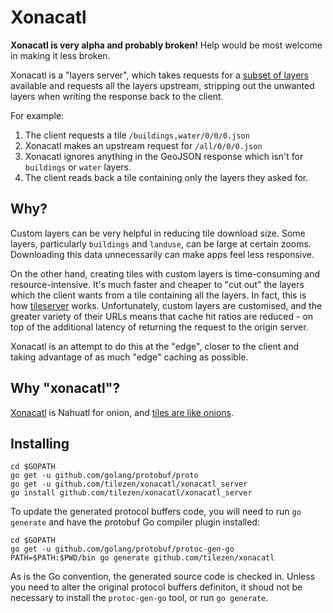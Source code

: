 Xonacatl
========

**Xonacatl is very alpha and probably broken!** Help would be most welcome in making it less broken.

Xonacatl is a "layers server", which takes requests for a [subset of layers](https://mapzen.com/projects/vector-tiles/#layers) available and requests all the layers upstream, stripping out the unwanted layers when writing the response back to the client.

For example:

1. The client requests a tile `/buildings,water/0/0/0.json`
2. Xonacatl makes an upstream request for `/all/0/0/0.json`
3. Xonacatl ignores anything in the GeoJSON response which isn't for `buildings` or `water` layers.
4. The client reads back a tile containing only the layers they asked for.

Why?
----

Custom layers can be very helpful in reducing tile download size. Some layers, particularly `buildings` and `landuse`, can be large at certain zooms. Downloading this data unnecessarily can make apps feel less responsive.

On the other hand, creating tiles with custom layers is time-consuming and resource-intensive. It's much faster and cheaper to "cut out" the layers which the client wants from a tile containing all the layers. In fact, this is how [tileserver](https://github.com/tilezen/tileserver) works. Unfortunately, custom layers are customised, and the greater variety of their URLs means that cache hit ratios are reduced - on top of the additional latency of returning the request to the origin server.

Xonacatl is an attempt to do this at the "edge", closer to the client and taking advantage of as much "edge" caching as possible.

Why "xonacatl"?
---------------

[Xonacatl](https://en.wiktionary.org/wiki/xonacatl) is Nahuatl for onion, and [tiles are like onions](http://www.imdb.com/title/tt0126029/quotes?item=qt0398107).

Installing
----------

```
cd $GOPATH
go get -u github.com/golang/protobuf/proto
go get -u github.com/tilezen/xonacatl/xonacatl_server
go install github.com/tilezen/xonacatl/xonacatl_server
```

To update the generated protocol buffers code, you will need to run `go generate` and have the protobuf Go compiler plugin installed:

```
cd $GOPATH
go get -u github.com/golang/protobuf/protoc-gen-go
PATH=$PATH:$PWD/bin go generate github.com/tilezen/xonacatl
```

As is the Go convention, the generated source code is checked in. Unless you need to alter the original protocol buffers definiton, it shoud not be necessary to install the `protoc-gen-go` tool, or run `go generate`.
